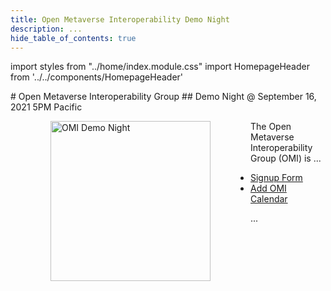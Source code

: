 ```yaml
---
title: Open Metaverse Interoperability Demo Night
description: ...
hide_table_of_contents: true
---
```

import styles from "../home/index.module.css"
import HomepageHeader from '../../components/HomepageHeader'

<HomepageHeader>
  # Open Metaverse Interoperability Group
  ## Demo Night @ September 16, 2021 5PM Pacific
</HomepageHeader>

<img 
      src="https://cdn.discordapp.com/attachments/835221348443095070/880132261259903016/INTEROPERABILITY_DEMO_NIGHT2.png" 
      alt="OMI Demo Night"
      align="left"
      hspace="64"
      height="256"
/>

The Open Metaverse Interoperability Group (OMI) is ...

- [Signup Form](https://forms.gle/CknpQQKNi7ywQu9u5)
- [Add OMI Calendar](https://calendar.google.com/calendar/u/1?cid=Y18wZHB1Z2Y5ZjgzZXE0cWVrbWI2b21xYmptZ0Bncm91cC5jYWxlbmRhci5nb29nbGUuY29t)

...






